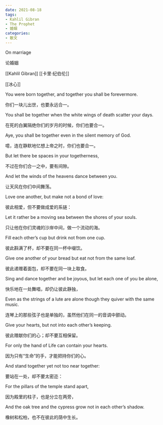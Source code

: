```yaml
---
date: 2021-08-18
tags: 
- Kahlil Gibran 
- The Prophet
- 婚姻
categories:
- 散文
---
```

On marriage

论婚姻

[[Kahlil Gibran]] [[卡里·纪伯伦]]

[[冰心]]

You were born together, and together you shall be forevermore.

你们一块儿出世，也要永远合一。


You shall be together when the white wings of death scatter your days.

在死的白翼隔绝你们的岁月的时候，你们也要合一。


Aye, you shall be together even in the silent memory of God.

噫，连在静默地忆想上帝之时，你们也要合一。


But let there be spaces in your togetherness,

不过在你们合一之中，要有间隙。


And let the winds of the heavens dance between you.

让天风在你们中间舞荡。


Love one another, but make not a bond of love:

彼此相爱，但不要做成爱的系链：


Let it rather be a moving sea between the shores of your souls.

只让他在你们灵魂的沙岸中间，做一个流动的海。


Fill each other’s cup but drink not from one cup.

彼此斟满了杯，却不要在同一杯中啜饮。


Give one another of your bread but eat not from the same loaf.

彼此递赠着面包，却不要在同一块上取食。


Sing and dance together and be joyous, but let each one of you be alone,

快乐地在一处舞唱，却仍让彼此静独，


Even as the strings of a lute are alone though they quiver with the same music.

连琴上的那些弦子也是单独的，虽然他们在同一的音调中颤动。


Give your hearts, but not into each other’s keeping.

彼此赠献你们的心；却不要互相保留。


For only the hand of Life can contain your hearts.

因为只有“生命”的手，才能把持你们的心。


And stand together yet not too near together:

要站在一处，却不要太密迩：


For the pillars of the temple stand apart,

因为殿里的柱子，也是分立在两旁，


And the oak tree and the cypress grow not in each other’s shadow.

橡树和松柏，也不在彼此的荫中生长。



